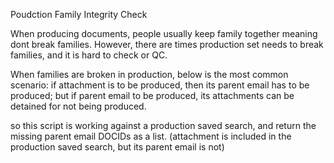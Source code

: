 Poudction Family Integrity Check

When producing documents, people usually keep family together meaning dont break families. However, there are times production set needs to break families, and it is hard to check or QC. 

When families are broken in production, below is the most common scenario:
if attachment is to be produced, then its parent email has to be produced; but if parent email to be produced, its attachments can be detained for not being produced.

so this script is working against a production saved search, and return the missing parent email DOCIDs as a list. (attachment is included in the production saved search, but its parent email is not)
